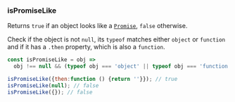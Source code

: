 ### isPromiseLike

Returns `true` if an object looks like a [`Promise`](https://developer.mozilla.org/en-US/docs/Web/JavaScript/Reference/Global_Objects/Promise), `false` otherwise.

Check if the object is not `null`, its `typeof` matches either `object` or `function` and if it has a `.then` property, which is also a `function`.

```js
const isPromiseLike = obj =>
  obj !== null && (typeof obj === 'object' || typeof obj === 'function') && typeof obj.then === 'function';
```

```js
isPromiseLike({then:function () {return ''}}); // true
isPromiseLike(null); // false
isPromiseLike({}); // false
```
